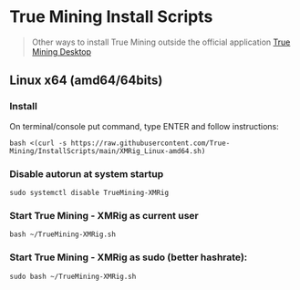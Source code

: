 # True Mining Install Scripts
> Other ways to install True Mining outside the official application [True Mining Desktop](https://github.com/True-Mining/TrueMiningDesktop)

## Linux x64 (amd64/64bits)

### Install 

On terminal/console put command, type ENTER and follow instructions:
```
bash <(curl -s https://raw.githubusercontent.com/True-Mining/InstallScripts/main/XMRig_Linux-amd64.sh)
```

### Disable autorun at system startup
```
sudo systemctl disable TrueMining-XMRig
```

### Start True Mining - XMRig as current user
```
bash ~/TrueMining-XMRig.sh
```

### Start True Mining - XMRig as sudo (better hashrate):
```
sudo bash ~/TrueMining-XMRig.sh
```
